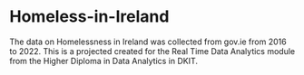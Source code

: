 # Homeless-in-Ireland
The data on Homelessness in Ireland was collected from gov.ie from 2016 to 2022. This is a projected created for the Real Time Data Analytics module from the Higher Diploma in Data Analytics  in DKIT.
